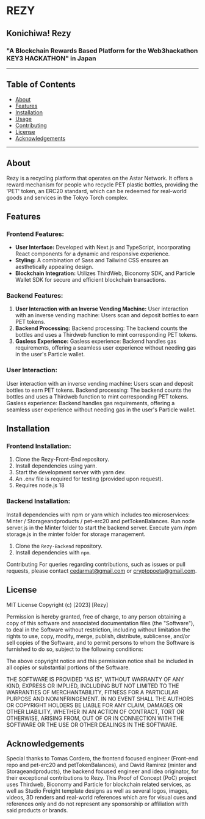 # REZY
## Konichiwa! Rezy
### "A Blockchain Rewards Based Platform for the Web3hackathon KEY3 HACKATHON" in Japan

---

## Table of Contents
- [About](#about)
- [Features](#features)
- [Installation](#installation)
- [Usage](#usage)
- [Contributing](#contributing)
- [License](#license)
- [Acknowledgements](#acknowledgements)

---


## About
Rezy is a recycling platform that operates on the Astar Network. It offers a reward mechanism for people who recycle PET plastic bottles, providing the 'PET' token, an ERC20 standard, which can be redeemed for real-world goods and services in the Tokyo Torch complex.

## Features

### Frontend Features: 
- **User Interface:** Developed with Next.js and TypeScript, incorporating React components for a dynamic and responsive experience.
- **Styling:** A combination of Sass and Tailwind CSS ensures an aesthetically appealing design.
- **Blockchain Integration:** Utilizes ThirdWeb, Biconomy SDK, and Particle Wallet SDK for secure and efficient blockchain transactions.

### Backend Features:
1. **User Interaction with an Inverse Vending Machine:** User interaction with an inverse vending machine: Users scan and deposit bottles to earn PET tokens.
2. **Backend Processing:** Backend processing: The backend counts the bottles and uses a Thirdweb function to mint corresponding PET tokens.
3. **Gasless Experience:** Gasless experience: Backend handles gas requirements, offering a seamless user experience without needing gas in the user's Particle wallet.

### User Interaction:
User interaction with an inverse vending machine: Users scan and deposit bottles to earn PET tokens.
Backend processing: The backend counts the bottles and uses a Thirdweb function to mint corresponding PET tokens.
Gasless experience: Backend handles gas requirements, offering a seamless user experience without needing gas in the user's Particle wallet.

## Installation

### Frontend Installation:
1. Clone the Rezy-Front-End repository.
2. Install dependencies using yarn.
3. Start the development server with yarn dev.
4. An .env file is required for testing (provided upon request).
5. Requires node.js 18

### Backend Installation:

Install dependencies with npm or yarn which includes teo microservices: Minter / Storageandproducts / pet-erc20 and petTokenBalances.
Run node server.js in the Minter folder to start the backend server.
Execute yarn /npm storage.js in the minter folder for storage management.
1. Clone the `Rezy-Backend` repository.
2. Install dependencies with `npm`.

Contributing
For queries regarding contributions, such as issues or pull requests, please contact cedarmat@gmail.com or cryptopoeta@gmail.com.

## License
MIT License
Copyright (c) [2023] [Rezy]

Permission is hereby granted, free of charge, to any person obtaining a copy
of this software and associated documentation files (the "Software"), to deal
in the Software without restriction, including without limitation the rights
to use, copy, modify, merge, publish, distribute, sublicense, and/or sell
copies of the Software, and to permit persons to whom the Software is
furnished to do so, subject to the following conditions:

The above copyright notice and this permission notice shall be included in all
copies or substantial portions of the Software.

THE SOFTWARE IS PROVIDED "AS IS", WITHOUT WARRANTY OF ANY KIND, EXPRESS OR
IMPLIED, INCLUDING BUT NOT LIMITED TO THE WARRANTIES OF MERCHANTABILITY,
FITNESS FOR A PARTICULAR PURPOSE AND NONINFRINGEMENT. IN NO EVENT SHALL THE
AUTHORS OR COPYRIGHT HOLDERS BE LIABLE FOR ANY CLAIM, DAMAGES OR OTHER
LIABILITY, WHETHER IN AN ACTION OF CONTRACT, TORT OR OTHERWISE, ARISING FROM,
OUT OF OR IN CONNECTION WITH THE SOFTWARE OR THE USE OR OTHER DEALINGS IN THE
SOFTWARE.

## Acknowledgements
Special thanks to Tomas Cordero, the frontend focused engineer (Front-end repo and pet-erc20 and petTokenBalances), and David Ramirez (minter and Storageandproducts), the backend focused engineer and idea originator, for their exceptional contributions to Rezy. This Proof of Concept (PoC) project uses Thirdweb, Biconomy and Particle for blockchain related services, as well as Studio Freight template designs as well as several logos, images, videos, 3D renders and real-world references which are for visual cues and references only and do not represent any sponsorship or affiliation witth said products or brands.
